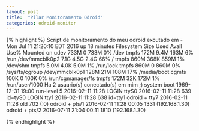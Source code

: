 ```yaml
---
layout: post
title:  "Pilar Monitoramento Odroid"
categories: odroid-monitor
---
```


{% highlight %}
Script de monitoramento do meu odroid excutado em - Mon Jul 11 21:20:10 EDT 2016
up 18 minutes
Filesystem      Size  Used Avail Use% Mounted on
udev            733M     0  733M   0% /dev
tmpfs           172M  9.4M  163M   6% /run
/dev/mmcblk0p2  7.1G  4.5G  2.4G  66% /
tmpfs           860M  368K  859M   1% /dev/shm
tmpfs           5.0M  4.0K  5.0M   1% /run/lock
tmpfs           860M     0  860M   0% /sys/fs/cgroup
/dev/mmcblk0p1  128M   21M  108M  17% /media/boot
cgmfs           100K     0  100K   0% /run/cgmanager/fs
tmpfs           172M   32K  172M   1% /run/user/1000
Ha 2 usuario(s) conectado(s) em mim ;)
           system boot  1969-12-31 19:00
           run-level 5  2016-02-11 11:28
LOGIN      ttyS0        2016-02-11 11:28               639 id=tyS0
LOGIN      tty1         2016-02-11 11:28               638 id=tty1
odroid   + tty7         2016-02-11 11:28  old          702 (:0)
odroid   + pts/1        2016-02-11 11:28 00:05        1331 (192.168.1.30)
odroid   + pts/2        2016-07-11 21:04 00:11        1810 (192.168.1.30)

{% endhighlight %}
